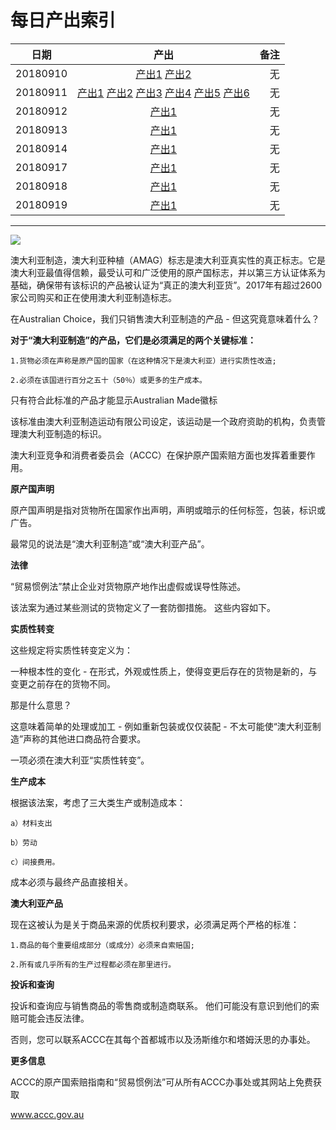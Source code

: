 # 每日产出索引

|**日期**    |     **产出**                                                            | **备注** |
|:---------:|:-----------------------------------------------------------------------:|--------:|
| 20180910  | [产出1](20180910/问题6/) [产出2](20180910/问题7/)                          |  无     |
| 20180911  | [产出1](20180911/问题5/) [产出2](20180911/问题4/) [产出3](20180911/问题3/) [产出4](20180911/问题2/) [产出5](20180911/近期资料/)  [产出6](20180911/统计数据图/)  | 无     |
| 20180912  | [产出1](20180912/问题1/)                                                  | 无     |
| 20180913  | [产出1](20180913/)                                                       | 无     |
| 20180914  | [产出1](20180914/)                                                       | 无     |
| 20180917  | [产出1](20180917/问题7/)                                                  | 无     |
| 20180918  | [产出1](20180918/)                                                       | 无     |
| 20180919  | [产出1](20180919/)                                                       | 无     |

---

<p align="center">

[![](https://www.australianchoice.com.au/user/files/AustMade.png)](src/1.html)

</p>
澳大利亚制造，澳大利亚种植（AMAG）标志是澳大利亚真实性的真正标志。它是澳大利亚最值得信赖，最受认可和广泛使用的原产国标志，并以第三方认证体系为基础，确保带有该标识的产品被认证为“真正的澳大利亚货”。2017年有超过2600家公司购买和正在使用澳大利亚制造标志。

在Australian Choice，我们只销售澳大利亚制造的产品 - 但这究竟意味着什么？

**对于“澳大利亚制造”的产品，它们是必须满足的两个关键标准：**

    1.货物必须在声称是原产国的国家（在这种情况下是澳大利亚）进行实质性改造; 

    2.必须在该国进行百分之五十（50％）或更多的生产成本。

只有符合此标准的产品才能显示Australian Made徽标

该标准由澳大利亚制造运动有限公司设定，该运动是一个政府资助的机构，负责管理澳大利亚制造的标识。

澳大利亚竞争和消费者委员会（ACCC）在保护原产国索赔方面也发挥着重要作用。

**原产国声明**

原产国声明是指对货物所在国家作出声明，声明或暗示的任何标签，包装，标识或广告。

最常见的说法是“澳大利亚制造”或“澳大利亚产品”。

**法律**

“贸易惯例法”禁止企业对货物原产地作出虚假或误导性陈述。

该法案为通过某些测试的货物定义了一套防御措施。 这些内容如下。


**实质性转变**

这些规定将实质性转变定义为：

一种根本性的变化 - 在形式，外观或性质上，使得变更后存在的货物是新的，与变更之前存在的货物不同。

那是什么意思？

这意味着简单的处理或加工 - 例如重新包装或仅仅装配 - 不太可能使“澳大利亚制造”声称的其他进口商品符合要求。

一项必须在澳大利亚“实质性转变”。

**生产成本**

根据该法案，考虑了三大类生产或制造成本：

    a）材料支出
    
    b）劳动
    
    c）间接费用。

成本必须与最终产品直接相关。

**澳大利亚产品**

现在这被认为是关于商品来源的优质权利要求，必须满足两个严格的标准：

    1.商品的每个重要组成部分（或成分）必须来自索赔国; 
    
    2.所有或几乎所有的生产过程都必须在那里进行。

**投诉和查询**

投诉和查询应与销售商品的零售商或制造商联系。 他们可能没有意识到他们的索赔可能会违反法律。

否则，您可以联系ACCC在其每个首都城市以及汤斯维尔和塔姆沃思的办事处。

**更多信息**

ACCC的原产国索赔指南和“贸易惯例法”可从所有ACCC办事处或其网站上免费获取

www.accc.gov.au 



